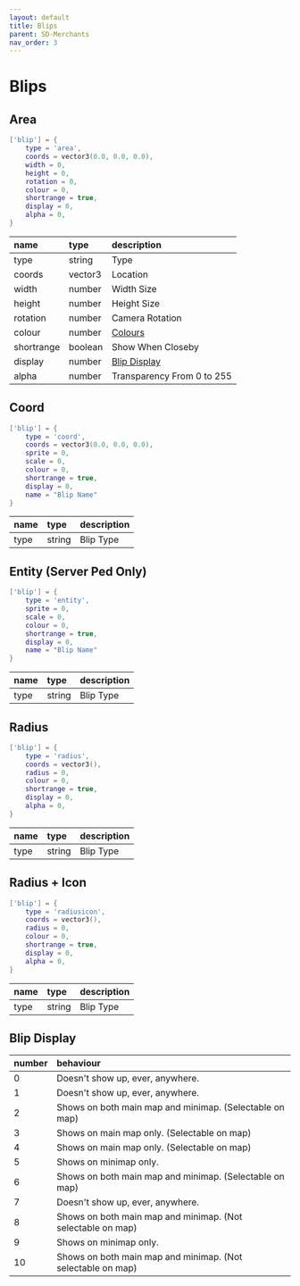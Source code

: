 ```yaml
---
layout: default
title: Blips
parent: SD-Merchants
nav_order: 3
---
```


# Blips


## Area
```lua
['blip'] = {
    type = 'area',
    coords = vector3(0.0, 0.0, 0.0),
    width = 0,
    height = 0,
    rotation = 0,
    colour = 0,
    shortrange = true,
    display = 0,
    alpha = 0,
}
```

| name            | type           | description     |
|:----------------|:---------------|:----------------|
| type            | string         | Type            |
| coords          | vector3        | Location        |
| width           | number         | Width Size      |
| height          | number         | Height Size     |
| rotation        | number         | Camera Rotation |
| colour          | number         | [Colours](https://docs.fivem.net/docs/game-references/blips/#blip-colors) |
| shortrange      | boolean        | Show When Closeby |
| display         | number         | [Blip Display](#blip-display) |
| alpha           | number         | Transparency From 0 to 255 |

## Coord
```lua
['blip'] = {
    type = 'coord',
    coords = vector3(0.0, 0.0, 0.0),
    sprite = 0,
    scale = 0, 
    colour = 0,
    shortrange = true,
    display = 0,
    name = "Blip Name"
}
```

| name            | type           | description     |
|:----------------|:---------------|:----------------|
| type            | string         | Blip Type       |

## Entity (Server Ped Only)
```lua
['blip'] = {
    type = 'entity',
    sprite = 0,
    scale = 0,
    colour = 0,
    shortrange = true,
    display = 0,
    name = "Blip Name"
}
```

| name            | type           | description     |
|:----------------|:---------------|:----------------|
| type            | string         | Blip Type       |

## Radius
```lua
['blip'] = {
    type = 'radius',
    coords = vector3(),
    radius = 0,
    colour = 0,
    shortrange = true,
    display = 0,
    alpha = 0,
}
```

| name            | type           | description     |
|:----------------|:---------------|:----------------|
| type            | string         | Blip Type       |

## Radius + Icon
```lua
['blip'] = {
    type = 'radiusicon',
    coords = vector3(),
    radius = 0,
    colour = 0,
    shortrange = true,
    display = 0,
    alpha = 0,
}
```

| name            | type           | description     |
|:----------------|:---------------|:----------------|
| type            | string         | Blip Type       |

## Blip Display

| number          | behaviour                                                   |
|:----------------|:------------------------------------------------------------|
| 0               | Doesn't show up, ever, anywhere.                            |
| 1               | Doesn't show up, ever, anywhere.                            |
| 2               | Shows on both main map and minimap. (Selectable on map)     |
| 3               | Shows on main map only. (Selectable on map)                 |
| 4               | Shows on main map only. (Selectable on map)                 |
| 5               | Shows on minimap only.                                      |
| 6               | Shows on both main map and minimap. (Selectable on map)     |
| 7               | Doesn't show up, ever, anywhere.                            |
| 8               | Shows on both main map and minimap. (Not selectable on map) |
| 9               | Shows on minimap only.                                      |
| 10              | Shows on both main map and minimap. (Not selectable on map) |